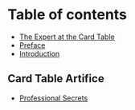 # Table of contents

* [The Expert at the Card Table](README.md)
* [Preface](preface.md)
* [Introduction](introduction.md)

## Card Table Artifice

* [Professional Secrets](card-table-artifice/professional-secrets.md)

